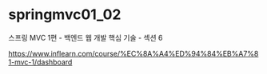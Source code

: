 # springmvc01_02

스프링 MVC 1편 - 백엔드 웹 개발 핵심 기술 - 섹션 6

https://www.inflearn.com/course/%EC%8A%A4%ED%94%84%EB%A7%81-mvc-1/dashboard
